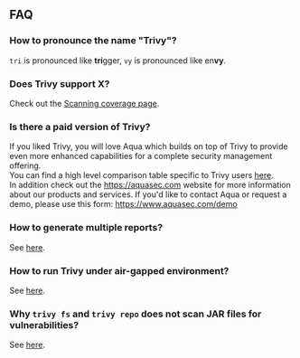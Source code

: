 ## FAQ

### How to pronounce the name "Trivy"?

`tri` is pronounced like **tri**gger, `vy` is pronounced like en**vy**.

### Does Trivy support X?

Check out the [Scanning coverage page](../docs/coverage/index.md).

### Is there a paid version of Trivy?

If you liked Trivy, you will love Aqua which builds on top of Trivy to provide even more enhanced capabilities for a complete security management offering.  
You can find a high level comparison table specific to Trivy users [here](../commercial/compare.md).  
In addition check out the <https://aquasec.com> website for more information about our products and services.
If you'd like to contact Aqua or request a demo, please use this form: <https://www.aquasec.com/demo>

### How to generate multiple reports?
See [here](../docs/configuration/reporting.md#converting).

### How to run Trivy under air-gapped environment?
See [here](../docs/advanced/air-gap.md).

### Why `trivy fs` and `trivy repo` does not scan JAR files for vulnerabilities?
See [here](../docs/target/repository.md#rationale).
